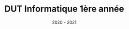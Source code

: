---
title: "DUT Informatique 1ère année"
location: "IUT - Université de Bordeaux"
date: "2020 - 2021"
status: "OK"
---